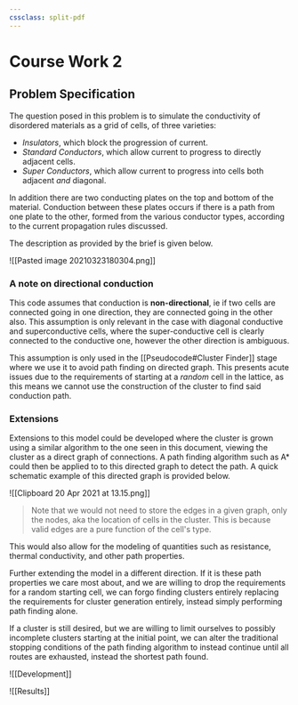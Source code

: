```yaml
---
cssclass: split-pdf
---
```


# Course Work 2

## Problem Specification

The question posed in this problem is to simulate the conductivity of disordered materials as a grid of cells, of three varieties: 

- *Insulators*, which block the progression of current.
- *Standard Conductors*, which allow current to progress to directly adjacent cells.
- *Super Conductors*, which allow current to progress into cells both adjacent *and* diagonal.

In addition there are two conducting plates on the top and bottom of the material. Conduction between these plates occurs if there is a path from one plate to the other, formed from the various conductor types, according to the current propagation rules discussed.

The description as provided by the brief is given below.

![[Pasted image 20210323180304.png]]

### A note on directional conduction

This code assumes that conduction is **non-directional**, ie if two cells are connected going in one direction, they are connected going in the other also. This assumption is only relevant in the case with diagonal conductive and superconductive cells, where the super-conductive cell is clearly connected to the conductive one, however the other direction is ambiguous.

This assumption is only used in the [[Pseudocode#Cluster Finder]] stage where we use it to avoid path finding on directed graph. This presents acute issues due to the requirements of starting at a *random* cell in the lattice, as this means we cannot use the construction of the cluster to find said conduction path.

### Extensions

Extensions to this model could be developed where the cluster is grown using a similar algorithm to the one seen in this document, viewing the cluster as a direct graph of connections. A path finding algorithm such as A* could then be applied to to this directed graph to detect the path. A quick schematic example of this directed graph is provided below.

![[Clipboard 20 Apr 2021 at 13.15.png]]

> Note that we would not need to store the edges in a given graph, only the nodes, aka the location of cells in the cluster. This is because valid edges are a pure function of the cell's type.

This would also allow for the modeling of quantities such as resistance, thermal conductivity, and other path properties.

Further extending the model in a different direction. If it is these path properties we care most about, and we are willing to drop the requirements for a random starting cell, we can forgo finding clusters entirely replacing the requirements for cluster generation entirely, instead simply performing path finding alone. 

If a cluster is still desired, but we are willing to limit ourselves to possibly incomplete clusters starting at the initial point, we can alter the traditional stopping conditions of the path finding algorithm to instead continue until all routes are exhausted, instead the shortest path found.

![[Development]]

![[Results]]

